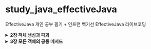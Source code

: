# study_java_effectiveJava
EffectiveJava 개인 공부 필기 + 인프런 백기선 EffectiveJava 라이브코딩


<details>
  <summary><b>2장 객체 생성과 파괴</b></summary>
  <details>
     <summary><b>Item1 생성자 대신 정적 팩터리 메서드를 고려하라</b></summary>
    
     >> 평범한 경우에는 생성자를 사용하고, 정적 팩터리가 유리한 경우에는 생성자만 쓰지말고 정적 팩터리 메서드도 고려를 해봐라
- 클라이언트가 클래스의 인스턴스를 방법
    - 전통적인 수단 : public 생성자
    - 정적 팩터리 메서드 (static factory method) : 해당 클래스의 인스턴스를 반환하는 단순한 정적 메서드 (디자인 패턴의 팩터리 메서드와 다름)
        - 정적 팩터리 메서드 : 객체의 생성 역할을 하는 클래스 메서드 (생성자를 통해 객체를 생성하는게 아닌, 메서드를 통해 객체를 생성해주는 메서드)
        - 클래스는 클라이언트에 public 생성자 대신 정적 팩터리 메서드를 제공,
            - 장점 : 
                - 1. 이름을 가질 수 있다.
                    - 생성자는 이름을 바꿀 수 없고, 생성자를 다르게 일부 필드만 변경하려면 파라미터의 순서를 바꾸어 선언하는등의 번거로움이 있음..
                    - 생성자 자체만으로는 반환될 객체의 특성을 제대로 설명 못함.. (메서드 명으로 해당 생성자가 무엇을 의미하는지 명확한 의미전달 가능)
                - 2. 호출 될 때마다 인스턴스를 새로 생성하지 않아도 된다.
                    - 생성자는 기본적으로 매번 새로운 인스턴스를 만든다. 
                    - 인스턴스의 통제가 필요한 경우가 있는데, 생성자가 있으면 통제가 불가능함.
                    - 불변 클래스는 인스턴스를 미리 만들어 놓는 등 불필요한 객체 생성을 피할 수 있다. >> 생성 비용이 큰 객체가 자주 요청되는 상황시 성능을 올려준다.
                    - 반복되는 요청에 같은 객체를 반환하는 식으로 정적 팩터리 방식의 클래스는 언제 어떤 인스턴스를 살아 있게 할 지 철저히 통제 가능 >> 인스턴스 통제 클래스
                        - 인스턴스 통제 클래스는 클래스를 싱글턴으로 만들수도, 인스턴스화 불가로 만들 수 있다. 
                        - 불변 값 클래스에서 동치인 인스턴스가 단 하나뿐임을 보장 할 수 있다.
                        - 인스턴스 통제는 플라이웨이트 패턴의 근간이 된다.
                        - 열거 타입 인스턴스가 하나만 만들어짐을 보장
                        - 플라이 웨이트 패턴 (자주 사용하는 값들을 미리 캐싱해서 넣어두고, 꺼내서 쓰는 패턴,,) 과 유사함
                - 3. 반환 타입의 하위 타입 객체를 반환 할 수 있는 능력이 있다.
                    - 반환할 객체의 클래스를 자유롭게 선택 할 수 있다. >> 큰 유연성 보장. ,, API 구현 시, 작게 유지 할 수 있다.
                    - 인터페이스 타입을 사용 가능 (정적 팩터리 메서드 사용시 리턴 타입에 인터페이스를 두고, 실제 리턴은 해당 인터페이스의 구현체로 해줌)
                    - 자바 8 이후부터는 인터페이스에 정적 메서드를 선언 가능, 이를 통해 컬렉션 프레임워크에 핵심 인터페이스들에 수정 불가나 동기화 등의 기능을 붙인 구현체를 java.util.Collections를 통해 얻도록 했음. 
                        - 해당 인터페이스의 정적 팩터리 메서드를 호출하여 객체를 생성하는 클라이언트 입장에서 선언된 객체의 타입은 인터페이스가 된다! (이렇게 하면 API를 만들 때 구현 클래스를 공개하지 않고도 그 객체를 반환 할 수 있어 API를 작게 유지 가능) >> 인터페이스 기반 프레임워크를 만드는 핵심 기술
                        - 클래스에서는 메서드에 접근지정자를 붙이지 않으면 package 레벨의 접근지정자가 되고, 인터페이스에서는 public 레벨의 접근 지정자가 된다.
                - 4. 입력 매개변수에 따라 매번 다른 클래스의 객체를 반환 할 수 있다.
                    - 3번의 내용과 같이, 해당 타입의 리턴하는 타입의 하위타입인 경우 리턴의 구현체로 사용 가능하다.
                    - 3번 내용과 같이 클라이언트는 반환 타입의 존재를 모르고 알 필요도 없다. 그냥 해당 객체의 하위 클래스이기만 하면된다. 
                        - EnumSet 클래스는 public 생성자 없이 정적 팩터리만 제공하는데, OpenJDK에서는 원소의 수에 따라 두가지 하위 클래스 중 하나의 인스턴스를 반환한다. 
                            - 원소가 64개 이하면 원소들을 long 변수 하나로 관리하는 RegularEnumSet의 인스턴스를
                            - 65개 이상이면 long 배열로 관리하는 JumboEnumSet의 인스턴스를 반환한다.
                - 5. 정적 팩터리 메서드를 작성하는 시점에는 반환할 객체의 클래스가 존재하지 않아도 된다.
                    - ServiceLoader를 통해서 해당 인터페이스에 해당하는 구현체의 객체를 받아와 메서드를 실행 할 수 있음.
                    - 이렇게 하면 구현체에 의존적이지 않고 인터페이스에 의존하게 됨 >> 많은 유연성 제공
            - 단점
                - 1. 상속을 하려면 private나 protected 생성자가 필요한데, 정적 팩터리 메서드를 사용하려면 생성자를 private하게 선언하고 정적 팩터리 메서드를 선언하기 때문에 상속이 불가능하다.
                    - 상속보다 컴포지션()을 하도록 유도하면서 불편타입으로 만들려면 이 제약을 지켜야한다는 점에서 장점으로 받아들일 수 있다.
                - 2. 정적 팩터리 메서드는 프로그래머가 찾기 어렵다
                    - javadoc을 사용하면 생성자는 API가 칸이 특별하게 생성되서 나오는 반면, 정적 팩토리 메서드를 사용하면 다른 메서드들과 엮이기 때문에 클라이언트가(해당 API를 사용하는 사용자) 찾기가 어려움.
                        - 네이밍 규칙을 이용하여 해결한다 (javadoc에 스태틱 메서드 탭이 있으니 거기서 그래도 찾기 쉬우라고)
                            - from : 매개변수 1개를 받아서 인스턴스를 리턴하는 경우
                            - of,valueOf : 매개변수 여러개를 받아서 인스턴스를 만들어 리턴하는 경우 
                            - valueOf : of, from보다 더 자세하게 매개변수를 받는다.
                            - instance, getInstance : 미리 만들어져있는 인스턴스를 가져오는 경우 (같은 인스턴스임을 보장하지는 않음!)
                            - create , newInstance : 매번 새로운 인스턴스를 생성해 반환하는 경우.(다른 인스턴스를 보장)
                            - getType : getInstance 에서 인스턴스를 가져오는데 다른 클래스에서 팩터리 메서드를 정의 할 때 사용
                            - newType : newInstance에서 인스턴스를 가져오는데 다른 클래스에서 팩터리 메서드를 정의 할 때 사용
                                - BuffredReader br = Files.newBufferedReader(path);
                            - type : getType과 newType의 간결한 버전
                                - List<Product> productLitst = Collections.list(legacyProductList);
                        - 문서화(javadoc)를 통해 메서드를 설명한다. 
                            - javadoc 규약
                                - @param : 매개변수에 대한 설명
                                - @return : 반환값에 대한 설명
                                - @throws : 던지는 예외에 대한 설명
                                - @see : 외부 링크 또는 텍스트를 표시,,다른 필드나 메소드에 대한 모든 참조 링크를 나타내는 경우 사용
                                - /** 주석을 통해 설명해놓고 @see를 사용, 참조함을 알려주는건 클래스명#메서드명 (자기 자신일 경우 #메서드명)  
                            - javadoc 실행 방법
                                - tools > generated javadoc 클릭
                                - 한글 깨짐 방지를 위해 Other command line arguments에 
                                    - encoding UTF-8 charset UTF-8 docencoding UTF-8 > OK
                                    - open generated documentation in browser 체크하면 생성 후 자동으로 열림,, 
                                        - 체크 안해놨으면 해당 파일 경로의 index.html 열기.
            - 정적 팩토리 메서드 완벽 공략
                - 열거 타입(Enum)은 인스턴트가 하나만 만들어짐을 보장한다.
                    - 열거타입(Enum) : 상수 목록을 담을 수 있는 데이터 타입, 필드가 가질 수 있는 특정한 값들을 제한 할 수 있다. >> Type Safety 보장
                        - Type Safety : 허용하지 않는 값을 방어가 됨을 보장 (컴파일러 차원에서 지원하기 때문에)
                        - ENUM은 인스턴스가 하나만 만들어진다.
                            - Enum은 하나의 인스턴스만 만들어짐을 보장하기 때문에 값 비교시 equals보다 ==을 권장
                                - 만약 비교하는 대상이 null인경우, ==을 쓰면 그냥 아니라고 비교가되고 , equals를 쓰면 NPE가 동작하기 때문
                        - 열거 타입의 이름은 관례적으로 파스칼케이스(첫글자 대문자, 이후 카멜) 사용상수의 이름들은 관례적으로 모두 대문자를 사용
                        - Enum 내부적으로 필드나 생성자를 가질 수 있다.
                        - Enum타입의 메서드
                            - valueOf() : 매개값으로 주어지는 문자열과 동일한 문자열을 가지는 열거 객체를 리턴 (외부로부터 문자열을 입력받아 열거 객체로 변환 할 때 사용) 
                                - 해당하는열거 객체가 없다면 IllegalArgumentException 발생
                            - values() : 열거 타입의 모든 객체들을 배열로 만들어 리턴
                            - name() : 열거 객체가 갖고있는 문자열을 리턴하는 메소드. 리턴되는 문자열은 열거타입 정의시 사용한 상수 이름과 동일
                            - ordinal() : 전체 열거 객체 중 몇 번째 열거 객체인지 알려주는 메소드,, 배열의 인덱스
                            - Enum을 key로사용하는 맵이나 Enum을 담고있는 Set을 만들어 쓰고싶으면  EnumSet, EnumMap을 사용해서 사용하면 훨씬 빠름
                                - Color.class을 Enum으로 정의 했을 때
                                    - allOf(Color.class) : Enum의 모든 요소를 포함하는 EnumSet 만들 수 있다.
                                    - noneOf(Color.class) : 빈 Color 컬렉션을 갖는 EnumSet을 만들 수 있다.
                                    - contains(Color.RED) : 특정 요소가 EnumSet에 포함되어 있는지 확인 할 수 있다.
                                    - remove(Color.RED) : 특정 요소를 제거 할 수 있다. 
                - 같은 객체가 자주 요청되는 상황이라면 플라이웨이트 패턴을 사용 할 수 있다.
                    - 플라이웨이트 패턴 : 객체를 재사용 하는 방법 중 하나로, 객체를 가볍게 만들어 메모리 사용을 줄이는 패턴
                        - 자주 변하는 속성과 변하지 않는 속성을 분리하고, 재사용하여 메모리 사용을 줄일 수 있다. 조금이라도 줄이기 위해..
                        - 플라이웨이트 패턴을 생성자로 사용하지않고, 정적 팩토리 메서드를 통해 만들 수 있다.
                - 자바 8 부터는 인터페이스가 정적 메서드를 가질 수 없다는 제한이 풀렸기 때문에 인스턴스화 불가능한 동반 클래스를 둘 이유가 별로 없다.
                    - 기본 메서드
                        - default로 선언
                        - 인스턴스를 통해서 메서드를 호출 할 수 있음
                    - 정적 메서드
                        - static으로 선언하는것 (public이 기본이기 때문에 public이 들어가있음)
                        - 구현 타입을 통해서 메서드를 호출 할 수 있음
                    - private static 메서드
                        - java9 이후부터 제공, 하지만 아직도 private 필드는 정의 할 수 없다.
                        - override 불가능, 인터페이스 이름.메소드 이름 방식으로 사용해야함
                - 서비스 제공자 프레임워크를 만드는 근간이 된다. 
                    - 개념이 중요하지, 구현이 중요한게 아니다. (확장 가능한 애플리케이션을 목적으로..)
                    - 서비스 제공자 프레임워크 구성요소 4가지
                        - 서비스 제공자 인터페이스
                            - 확장이 가능한 서비스의 특징을 정의 ,, Service.interface
                        - 서비스 제공자
                            - 서비스 인터페이스를 구현하는 구현체
                        - 서비스 제공자 등록 API
                            - 스프링 기준 AppConfig처럼 서비스를 등록시키도록 도와주는 API 
                        - 서비스 접근 API
                            - 서비스를 가져오도록 해주는 API (의존관계 주입)
                - 서비스 제공자 인터페이스가 없다면 각 구현체를 인스턴스로 만들 때 리플렉션을 사용해야 한다.
                    - 리플렉션이란
                        - JVM의 클래스 로더를 통해 읽어온 클래스 정보(애노테이션, 필드, 메서드 등)를 사용하는 기술
                        - 네이밍 패턴, 필드이름 등등을 가능하게 해줌 >> 편리성 제공 
                - 브리지 디자인 패턴
                    - 서로 영향을 주지 않으면서 개별적인 계층구조로 발전 할 수 있게끔 구체적인것과 추상적인것을 분리해서 그 사이에 다리를 놓는 패턴
                    - 확장을 유연하게 해줌.
                - 의존 객체 주입 프레임워크 (스프링 프레임워크)

  </details>
  
  <details>
  <summary><b>Item2 생성자에 매개변수가 많다면 빌더를 고려하라</b></summary>
  
  정적 팩터리와 생성자의 제약조건 : 선택적 매개변수가 많을 때 적절히 대응하기 어렵다

선택적 매개변수가 많을때 생성자를 만드는 방법
- 점층적 생성자 패턴
    - 어떤 클래스에 필수 파라미터와 선택적 파라미터가 여러개가 있는경우, 필수 파라미터 + 선택적 파라미터 1개 생성자, 필수 파라미터+ 선택적 파라미터 2개 생성자 …  필수파라미터 + 선택적 파라미터 n개 생성자 이런 방식으로 점층적으로 생성자의 선택적 매개변수의 개수를 늘려가는 방식
    - 매개변수의 개수가 많아지면 클라이언트 코드를 작성하거나 읽기 어려움
        - 각 값의 의미, 몇개인지 세어보기, 원하지않는 매개변수 사용, 타입이 같은 매개변수가 연달아 나오면 찾기 어려운 버그 등,, 컴파일 단계에서 잡지 못하는 여러가지 변수들이 존재함
- 자바 빈즈 패턴
    - 자바 빈즈란 자바 표준 스펙중 하나인데, 게터세터 등을 정의해놨음
    - 객체 생성이 간단해짐
    - 매개변수가 없는 생성자로 객체를 만든 후, 세터 메서드를 호출해 원하는 매개변수의 값을 설정하는 방식
    - 객체 하나를 만들기 위해서는 메서드를 여러개 호출해야하고, 객체가 완전히 생성되기 전 까지 일관성이 무너진 상태에 놓인다. >> 디버깅이 어려움
        - 매개변수가 없는 생성자를 객체로 만드니까, 필수 파라미터를 빼놓고 사용 할 수도 있고,, 하니까 안전하지가 않음 (주석이나 문서화밖에는 방법이 없음)
        - 생성자에 필수 파라미터를 받는다고 해도, 불변성(이뮤터블)이 보장되지 않아 불완전함
    - 클래스를 불변으로 만들 수 없으며 스레드 안정성을 얻으려면 프로그래머가 추가작업을 해줘야함 
    - 단점을 완화하고자 생성이 끝난 객체를 수동으로 얼리고, 얼리기 전에는 사용 할 수 없도록 하는데, 실전에서는 거의 안쓰임,, 또한 freeze 메서드를 확실히 호출해줬는지 컴파일러가 보증 할 방법이 없어 런타임 오류에 취약
- 빌더 패턴
    - 점층적 생성자 패턴의 안전성 + 자바 빈즈 패턴의 가독성
    - 필수 파라미터만 갖는 생성자를 호출해 객체를 만들고, 빌더 객체가 제공하는 일종의 세터 메서들로 원하는 선택 매개변수를 설정 후, 매개변수가 없는 build 메서드를 호출해 클라이언트에게 필요한 (보통은 불변인) 객체를 얻는다.
        - 플루언트 API (메서드 호출) : 빌더의 세터 메서드들은 빌더 자신을 반환하기 때문에 연쇄적으로 호출 할 수 있다
    - 빌더는 생성할 클래스 안에 정적 멤버 클래스로 만들어두는게 보통이다.
    - 장점
        - 상당히 유연하다.
            - 빌더 하나로 여러 객체를 순회하며 만들 수 있고, 빌더에 넘기는 매개변수에 따라 다른 객체를 만들 수 있다.
            - 객체마다 부여되는 일련번호와 같은 특정 필드는 빌더가 알아서 채우도록 할 수 있다.
    - 단점
        - 객체를 만들려면 그에 앞서 빌더부터 만들어야 함
            - 생성비용은 크지 않지만, 성능에 민감한 상황에서는 문제가 될 수 있다.
        - 코드가 장황해서 매개변수가 4개 이상은 되어야 값어치를 한다.
            - 하지만 API는 시간이 지날수록 매개변수가 많아지는 경향이 있음을 명심!!
            - 생성자나 정적 팩터리 방식으로 시작했다가 나중에 매개변수가 많아지면 빌더 패턴으로 전환 할 수 있지만, 이전에 만들어둔 생성자와 정적 팩터리가 아주 도드라져보임,, 애초에 빌더로 시작하는 편이 나을때가 많다.
            - 인프런 팁 : Lombok의 @Builder를 추가하면 빌더를 알아서 만들어줌,
                - 애노테이션 프로세서 : 주석과도 같은 애노테이션을 통해 컴파일 하는 시점에 자바 코드로 변환을 해줌 ,, target 아래에 실제 클래스 파일을 만들어준다..
                - 장점 : 애노테이션 하나로 코딩을 할 게 없음,, 세팅 할 파라미터만 지정해주면 됨
                - 단점 : 
                    - 모든 파라미터를 받는 생성자가 생기기 때문에, 매개변수가 많은 생성자 가 노출되기 때문에 헷갈릴 수 있음,,
                        - 보완 하려면 AllArgsConstructor(access=AccessLevel.PRIVATE) 설정하면 외부에서 모든 파라미터 받는 생성자를 못씀
                    - 필수 파라미터를 지정 할 수 없음 이건 해결 불가라서 객체 사용시 필수 파라미터를 받아야한다면 빌더패턴을 직접 생성해줘야함 (어노테이션 불가능)
                    - 빌더 이름이 Builder로 default로 만들어지지 않음
                        - @Builder(builderClassName=“Builder”)로 설정하면 해결 가능
    - 핵심 정리 
        - 생성자나 정적 팩터리가 처리해야 할 매개변수가 많다면 빌더 패턴을 선택하는게 더 낫다.
        - 매개변수 중 다수가 필수가 아니거나 같은 타입이면 특히 더 고려 할 것
        - 빌더는 점층적 생성자보다 클라이언트 코드를 읽고 쓰기가 훨씬 간결하고, 자바 빈즈보다 훨씬 안전하다.

빌더 패턴은 계층적으로 설계된 클래스와 함께 사용하기에 좋다.
- 각 계층의 클래스에 관련 빌더를 멤버로 정의한다.
    - 추상 클래스는 추상 빌더를 갖게한다.
        - 추상클래스의 이너 Builder 클래스는 재귀적 타입 한정을 이용하는 제네릭 타입으로 정의
            - 하위타입으로 리턴해줘야 하위 클래스에서 재귀(메서드 체이닝)시 캐스팅을 해주지 않아도 됨.
        - 추상 메서드인 self를 통해 하위 클래스에서 형변환 하지 않고 메서드 연쇄를 지원한다 >> self 타입이 없는 자바에서 우회적으로 사용,, >> 시뮬레이트한 셀프타입 관용구
            - this를 리턴하면 상위 클래스를 리턴 해주기 때문에 하위타입으로 캐스팅 해줘야함
    - 구체 클래스는 구체 빌더를 갖게한다.
        - 각 하위클래스의 빌더가 정의한 build 메서드는 해당하는 구체 하위클래스를 반환하도록 선언
            - NyPizza.Builder.build()는 NyPizza 반환, Calzone.Builder.build()는 Calzone 반환
            - 공변 반환 타이핑 : 하위클래스의 메서드가 상위 클래스의 메서드가 정의한 반환 타입이 아닌, 그 하위 타입을 반환하는 기능
                - 클라이언트가 형변환에 신경쓰지 않고도 빌더를 사용 할 수 있다.
        - self()를 return this처리해서 하위타입을 다시 호출해주게끔함 (자바에는 없기 때문에 편법사용)

인프런 - 아이템2 생성자에 매개변수가 많다면 빌더를 고려하라 완벽 공략
- 자바 빈즈, 게터, 세터
    - 자바 빈즈
        - 주로 GUI에서 재사용이 가능한 소프트웨어 컴포넌트
        - 자바빈 스펙
            - GUI에서 사용하기위한 규약임, 
            - 프레임워크에서 사용하는경우, 데이터를 꺼내야 하는데 일관성이 필요, 여기서 자바 빈 규약을 따른 것!
            - 종류
                - 게터세터 네이밍 규약
                    - boolean만 독특하게 is필드명 라고 함
                - 인자가 없는 없는 생성자를 만들어 둬야 한다.
                    - 그래야 객체를 만들기 편함
                - Serializable 인터페이스를 따라야 한다. 
                    - 객체를 직렬화하고 역직렬화하게끔 해줌, 객체를 저장 할 수 있는 형태로 만들어줘야함
- 객체 얼리기 
    - 자바에 있는 기능 아님, 자바스크립트에 있는 기능, 진짜 안씀
    - freeeze를 하고나선 객체에 프로퍼티를 추가 할 수 없음
- 빌더 패턴
    - 동일한 프로세스를 거쳐 다양한 구성의 인스턴스를 만드는 방법.
        - 복잡한 객체를 만드는 프로세스를 독립적으로 분리 할 수 있다.
- IllegalArgumentException : 잘못된 인자를 넘겨 받았을 때 사용 할 수 있는 기본 런타임 예외
    - RuntimeException을 상속받은 기본 런타임 예외, uncheckedException
        - 자바의 예외 상황
            - Error
                - 시스템에 비정상적인 상황이 발생했을경우 발생
                - 메모리부족(OutOfMemoryError), 스택오버플로우(StackOverFlow) 등
                - 개발자가 예측하기도 쉽지 않고 처리 할 수 있는 방법도 없다.
            - Exception(예외)
                - Checked Exception
                    - RuntimeException의 하위클래스가 아니면서 ! Exception의 하위 클래스
                    - 반드시(강제) 에러 처리를 해야하는 특징이 있다. (try/catch or throw)
                    - FileNotFoundException, ClassNotFoundException 등
                    - 강제를 하기 때문에 클라이언트가 어떤 후속작업을 해주길 원하는경우 checkedException을 사용해야한다.
                - Unchecked Exception
                    - RuntimeException의 하위 클래스, 말그대로 실행 중 발생할 수 있는 예외
                    - Checked Exception과는 달리 에러 처리를 강제하지 않는다.
                    - ArrayIndexOutOfBoundsException, NPE, IllegalArgumentException 등

                - 어떤 필드에서 왜 에러가 났는지 생성자에 충분한 정보를 알려주는것이 좋다.
                - 메서드에 throws IllegalArgumentException, NullPointerException등 throws 를 해두면, 명시적으로 해당 메서드를 사용하는 클라이언트에게 이러한 에러가 발생 할 수 있다는 걸 알려줄 수 있다.! (에러 조심하라고 알려주는)
                - 너무 많은 uncheckedException을 다 표기하는건 코드의 가독성을 떨어트릴 수 있기 때문에 , 보통 checkedException만 표기를 한다.
- 가변인수
    - 가변적인 인자가 있는경우 여러 인자를 넘겨받는 방법
    - 타입…변수명 으로 사용, 내부적으로 배열을 생성해서 사용한다.(향상된 for문, 인자값으로 배열 넣어진다.)
    - 오롯이 메서드에 마지막에 하나만 쓸 수 있다.
    - 빌더를 사용하면 가변인수를 여러개 사용할 수 있다 >> 빌더가 제공하는 각각의 메서드에 값을 나눠서 가져올 수 있다는 뜻

  </details>
  
  <details>
  <summary><b>Item3 private 생성자나 열거 타입으로 싱글턴임을 보증하라</b></summary>
  
  싱글턴은 인스턴스를 오직 하나만 생성 할 수 있는 클래스
    - 전형적인 예 : 함수와 같은 무상태 객체나 설계상 유일해야 하는 시스템 컴포넌트
      - 단점 : 클래스를 싱글턴으로 만들면 이를 사용하는 클라이언트를 테스트하기가 어렵다.
          - 타입을 인터페이스로 정의한 다음 인터페이스를 구현해서 만든 싱글턴이 아니라면, 싱글턴 인스턴스를 가짜(mock) 구현으로 대체 할 수 없기 때문에
    - 싱글턴 생성 방식 1 : public 필드 방식
      - 생성자는 private로 감춰두고, 유일한 인스턴스에 접근 할 수 있는 수단으로 public static 멤버를 하나 만듬.
      - private 생성자는 public static final 필드를 초기화 할 때 딱 한 번만 호출됨, public이나 protected 생성자가 없어 해당 클래스가 초기화 될 때 만들어진 인스턴스가 전체 시스템에서
      하나뿐임을 보장
        - 예외 상황 : 권한이 있는 클라이언트는 리플렉션 API인 AccessibleObject.setAccessible을 사용하여 private 생성자를 호출 할 수 있음,, >> 방어를 위해 생성자를 수정하여 두번째 객체가 생성되려 할 때 예외를 던지면 된다.  
      - 장점 
        - 해당 클래스가 싱글턴임이 API에 명백히 드러난다. 
            - public static 필드가 final 이므로 절대로 다른 객체를 참조 할 수 없다.
        - 간결함
- 싱글턴 생성 방식 2 : 정적 팩터리 메서드를 public static 멤버로 제공
    - 

  
  </details>
  
  <details>
  <summary><b>Item4 인스턴스화를 막으려거든 private 생성자를 사용하라</b></summary>
  
  </details>
  
  <details>
  <summary><b>Item5 자원을 직접 명시하지 말고 의존 객체 주입을 사용하라</b></summary>
  
  </details>
  
  <details>
  <summary><b>Item6 불필요한 객체 생성을 피하라</b></summary>
  
  </details>
  
  <details>
  <summary><b>Item7 다 쓴 객체 참조를 해제하라</b></summary>
  
  </details>
  
  <details>
  <summary><b>Item8 finalizer와 cleaner 사용을 피하라</b></summary>
  
  </details>
  
  <details>
  <summary><b>Item9 try-finally보다는 try-with-resources를 사용하라</b></summary>
  
  </details>
  
</details> 

<details>
  <summary><b>3장 모든 객체의 공통 메서드</b></summary>
  
</details>
